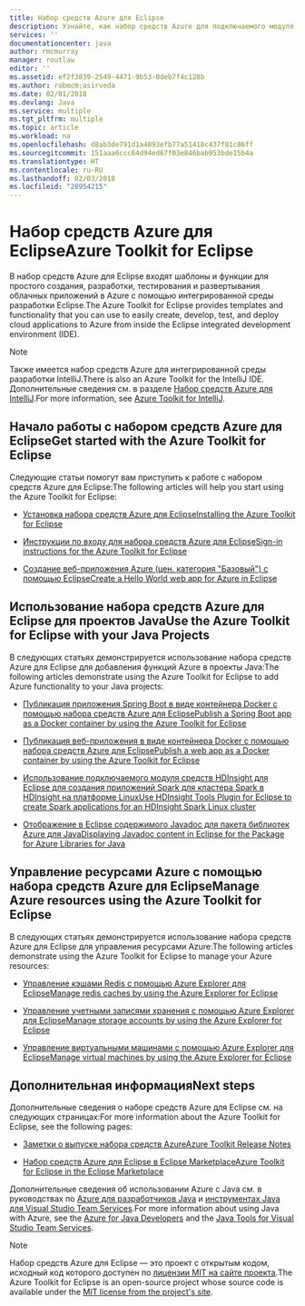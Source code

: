 ```yaml
---
title: Набор средств Azure для Eclipse
description: Узнайте, как набор средств Azure для подключаемого модуля Eclipse может помочь в создании и развертывании облачных приложений в Azure.
services: ''
documentationcenter: java
author: rmcmurray
manager: routlaw
editor: ''
ms.assetid: ef2f3839-2549-4471-9b53-0deb7f4c128b
ms.author: robmcm;asirveda
ms.date: 02/01/2018
ms.devlang: Java
ms.service: multiple
ms.tgt_pltfrm: multiple
ms.topic: article
ms.workload: na
ms.openlocfilehash: d8ab3de791d1a4893efb77a51418c437f81c86ff
ms.sourcegitcommit: 151aaa6ccc64d94ed67f03e846bab953bde15b4a
ms.translationtype: HT
ms.contentlocale: ru-RU
ms.lasthandoff: 02/03/2018
ms.locfileid: "28954215"
---
```

# <a name="azure-toolkit-for-eclipse"></a><span data-ttu-id="b6ba2-103">Набор средств Azure для Eclipse</span><span class="sxs-lookup"><span data-stu-id="b6ba2-103">Azure Toolkit for Eclipse</span></span>

<span data-ttu-id="b6ba2-104">В набор средств Azure для Eclipse входят шаблоны и функции для простого создания, разработки, тестирования и развертывания облачных приложений в Azure с помощью интегрированной среды разработки Eclipse.</span><span class="sxs-lookup"><span data-stu-id="b6ba2-104">The Azure Toolkit for Eclipse provides templates and functionality that you can use to easily create, develop, test, and deploy cloud applications to Azure from inside the Eclipse integrated development environment (IDE).</span></span>

> [!NOTE]
> 
> <span data-ttu-id="b6ba2-105">Также имеется набор средств Azure для интегрированной среды разработки IntelliJ.</span><span class="sxs-lookup"><span data-stu-id="b6ba2-105">There is also an Azure Toolkit for the IntelliJ IDE.</span></span> <span data-ttu-id="b6ba2-106">Дополнительные сведения см. в разделе [Набор средств Azure для IntelliJ](../intellij/azure-toolkit-for-intellij.md).</span><span class="sxs-lookup"><span data-stu-id="b6ba2-106">For more information, see [Azure Toolkit for IntelliJ](../intellij/azure-toolkit-for-intellij.md).</span></span>
> 

## <a name="get-started-with-the-azure-toolkit-for-eclipse"></a><span data-ttu-id="b6ba2-107">Начало работы с набором средств Azure для Eclipse</span><span class="sxs-lookup"><span data-stu-id="b6ba2-107">Get started with the Azure Toolkit for Eclipse</span></span>
<span data-ttu-id="b6ba2-108">Следующие статьи помогут вам приступить к работе с набором средств Azure для Eclipse:</span><span class="sxs-lookup"><span data-stu-id="b6ba2-108">The following articles will help you start using the Azure Toolkit for Eclipse:</span></span>

* [<span data-ttu-id="b6ba2-109">Установка набора средств Azure для Eclipse</span><span class="sxs-lookup"><span data-stu-id="b6ba2-109">Installing the Azure Toolkit for Eclipse</span></span>](azure-toolkit-for-eclipse-installation.md)

* [<span data-ttu-id="b6ba2-110">Инструкции по входу для набора средств Azure для Eclipse</span><span class="sxs-lookup"><span data-stu-id="b6ba2-110">Sign-in instructions for the Azure Toolkit for Eclipse</span></span>](azure-toolkit-for-eclipse-sign-in-instructions.md)

* [<span data-ttu-id="b6ba2-111">Создание веб-приложения Azure (цен. категория "Базовый") с помощью Eclipse</span><span class="sxs-lookup"><span data-stu-id="b6ba2-111">Create a Hello World web app for Azure in Eclipse</span></span>](azure-toolkit-for-eclipse-create-hello-world-web-app.md)

## <a name="use-the-azure-toolkit-for-eclipse-with-your-java-projects"></a><span data-ttu-id="b6ba2-112">Использование набора средств Azure для Eclipse для проектов Java</span><span class="sxs-lookup"><span data-stu-id="b6ba2-112">Use the Azure Toolkit for Eclipse with your Java Projects</span></span>
<span data-ttu-id="b6ba2-113">В следующих статьях демонстрируется использование набора средств Azure для Eclipse для добавления функций Azure в проекты Java:</span><span class="sxs-lookup"><span data-stu-id="b6ba2-113">The following articles demonstrate using the Azure Toolkit for Eclipse to add Azure functionality to your Java projects:</span></span>

* [<span data-ttu-id="b6ba2-114">Публикация приложения Spring Boot в виде контейнера Docker с помощью набора средств Azure для Eclipse</span><span class="sxs-lookup"><span data-stu-id="b6ba2-114">Publish a Spring Boot app as a Docker container by using the Azure Toolkit for Eclipse</span></span>](azure-toolkit-for-eclipse-publish-spring-boot-docker-app.md)

* [<span data-ttu-id="b6ba2-115">Публикация веб-приложения в виде контейнера Docker с помощью набора средств Azure для Eclipse</span><span class="sxs-lookup"><span data-stu-id="b6ba2-115">Publish a web app as a Docker container by using the Azure Toolkit for Eclipse</span></span>](azure-toolkit-for-eclipse-publish-as-docker-container.md)

* [<span data-ttu-id="b6ba2-116">Использование подключаемого модуля средств HDInsight для Eclipse для создания приложений Spark для кластера Spark в HDInsight на платформе Linux</span><span class="sxs-lookup"><span data-stu-id="b6ba2-116">Use HDInsight Tools Plugin for Eclipse to create Spark applications for an HDInsight Spark Linux cluster</span></span>](/azure/hdinsight/hdinsight-apache-spark-eclipse-tool-plugin)

* [<span data-ttu-id="b6ba2-117">Отображение в Eclipse содержимого Javadoc для пакета библиотек Azure для Java</span><span class="sxs-lookup"><span data-stu-id="b6ba2-117">Displaying Javadoc content in Eclipse for the Package for Azure Libraries for Java</span></span>](azure-toolkit-for-eclipse-displaying-javadoc-content-for-azure-libraries.md)

## <a name="manage-azure-resources-using-the-azure-toolkit-for-eclipse"></a><span data-ttu-id="b6ba2-118">Управление ресурсами Azure с помощью набора средств Azure для Eclipse</span><span class="sxs-lookup"><span data-stu-id="b6ba2-118">Manage Azure resources using the Azure Toolkit for Eclipse</span></span>
<span data-ttu-id="b6ba2-119">В следующих статьях демонстрируется использование набора средств Azure для Eclipse для управления ресурсами Azure:</span><span class="sxs-lookup"><span data-stu-id="b6ba2-119">The following articles demonstrate using the Azure Toolkit for Eclipse to manage your Azure resources:</span></span>

* [<span data-ttu-id="b6ba2-120">Управление кэшами Redis с помощью Azure Explorer для Eclipse</span><span class="sxs-lookup"><span data-stu-id="b6ba2-120">Manage redis caches by using the Azure Explorer for Eclipse</span></span>](azure-toolkit-for-eclipse-managing-redis-caches-using-azure-explorer.md)

* [<span data-ttu-id="b6ba2-121">Управление учетными записями хранения с помощью Azure Explorer для Eclipse</span><span class="sxs-lookup"><span data-stu-id="b6ba2-121">Manage storage accounts by using the Azure Explorer for Eclipse</span></span>](azure-toolkit-for-eclipse-managing-storage-accounts-using-azure-explorer.md)

* [<span data-ttu-id="b6ba2-122">Управление виртуальными машинами с помощью Azure Explorer для Eclipse</span><span class="sxs-lookup"><span data-stu-id="b6ba2-122">Manage virtual machines by using the Azure Explorer for Eclipse</span></span>](azure-toolkit-for-eclipse-managing-virtual-machines-using-azure-explorer.md)

## <a name="next-steps"></a><span data-ttu-id="b6ba2-123">Дополнительная информация</span><span class="sxs-lookup"><span data-stu-id="b6ba2-123">Next steps</span></span>

<span data-ttu-id="b6ba2-124">Дополнительные сведения о наборе средств Azure для Eclipse см. на следующих страницах:</span><span class="sxs-lookup"><span data-stu-id="b6ba2-124">For more information about the Azure Toolkit for Eclipse, see the following pages:</span></span>

* [<span data-ttu-id="b6ba2-125">Заметки о выпуске набора средств Azure</span><span class="sxs-lookup"><span data-stu-id="b6ba2-125">Azure Toolkit Release Notes</span></span>](https://github.com/Microsoft/azure-tools-for-java/releases)

* [<span data-ttu-id="b6ba2-126">Набор средств Azure для Eclipse в Eclipse Marketplace</span><span class="sxs-lookup"><span data-stu-id="b6ba2-126">Azure Toolkit for Eclipse in the Eclipse Marketplace</span></span>](http://marketplace.eclipse.org/content/azure-toolkit-eclipse)

<span data-ttu-id="b6ba2-127">Дополнительные сведения об использовании Azure с Java см. в руководствах по [Azure для разработчиков Java](https://docs.microsoft.com/java/azure/) и [инструментах Java для Visual Studio Team Services](https://java.visualstudio.com/).</span><span class="sxs-lookup"><span data-stu-id="b6ba2-127">For more information about using Java with Azure, see the [Azure for Java Developers](https://docs.microsoft.com/java/azure/) and the [Java Tools for Visual Studio Team Services](https://java.visualstudio.com/).</span></span>

<!-- [!INCLUDE [azure-toolkit-for-eclipse-additional-resources](../includes/azure-toolkit-for-eclipse-additional-resources.md)] -->

> [!NOTE]
> 
> <span data-ttu-id="b6ba2-128">Набор средств Azure для Eclipse — это проект с открытым кодом, исходный код которого доступен по [лицензии MIT на сайте проекта](https://github.com/microsoft/azure-tools-for-java).</span><span class="sxs-lookup"><span data-stu-id="b6ba2-128">The Azure Toolkit for Eclipse is an open-source project whose source code is available under the [MIT license from the project's site](https://github.com/microsoft/azure-tools-for-java).</span></span>
> 

<!-- URL List -->

[Azure for Java Developers]: https://docs.microsoft.com/java/azure
[Java Tools for Visual Studio Team Services]: https://java.visualstudio.com/

<!-- Temporarily Deprecated URLs -->

<!-- [Deploying large deployments](azure-toolkit-for-eclipse-deploying-large-deployments.md) -->
<!-- [How to Maintain Session Data with Session Affinity]: http://go.microsoft.com/fwlink/?LinkID=699539 -->
<!-- [How to Use Co-located Caching]: http://go.microsoft.com/fwlink/?LinkID=699542 -->
<!-- [How to Use Dedicated Caching]: http://go.microsoft.com/fwlink/?LinkID=699543 -->
<!-- [How to Use JMS with AMQP 1.0 in Azure with Eclipse]: http://go.microsoft.com/fwlink/?LinkID=699544 -->
<!-- [How to Use SSL Offloading]: http://go.microsoft.com/fwlink/?LinkID=699545 -->
<!-- [SSL Offloading]: http://go.microsoft.com/fwlink/?LinkID=699549 -->
<!-- [Using the Azure Service Runtime Library in JSP]: http://go.microsoft.com/fwlink/?LinkID=699551 -->
<!-- [How to Authenticate Web Users with Azure Access Control Service Using Eclipse]: /azure/active-directory/active-directory-java-authenticate-users-access-control-eclipse.md -->
<!-- [Debug a Java Web App on Azure in Eclipse]: /azure/app-service-web/app-service-web-debug-java-web-app-in-eclipse.md -->
<!-- [Debugging Azure Applications in Eclipse]: azure-toolkit-for-eclipse-debugging-azure-applications.md -->

<!-- Legacy MSDN URL = https://msdn.microsoft.com/library/azure/hh694271.aspx -->
